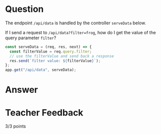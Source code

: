 # Question

The endpoint `/api/data` is handled by the controller `serveData` below.

If I send a request to `/api/data?filter=frog`, how do I get the value of the query parameter `filter`?

```js
const serveData = (req, res, next) => {
  const filterValue = req.query.filter;
  // use the filterValue and send back a response
  res.send(`filter value: ${filterValue}`);
};
app.get("/api/data", serveData);
```

# Answer

# Teacher Feedback

3/3 points
